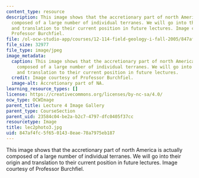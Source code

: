 ```yaml
---
content_type: resource
description: This image shows that the accretionary part of north America is actually
  composed of a large number of individual terranes. We will go into their origin
  and translation to their current position in future lectures. Image courtesy of
  Professor Burchfiel.
file: /ol-ocw-studio-app/courses/12-114-field-geology-i-fall-2005/847af4fc5f6501438eae78a7975eb187_lec2photo3.jpg
file_size: 32977
file_type: image/jpeg
image_metadata:
  caption: This image shows that the accretionary part of north America is actually
    composed of a large number of individual terranes. We will go into their origin
    and translation to their current position in future lectures.
  credit: Image courtesy of Professor Burchfiel.
  image-alt: Accretionary part of NA.
learning_resource_types: []
license: https://creativecommons.org/licenses/by-nc-sa/4.0/
ocw_type: OCWImage
parent_title: Lecture 4 Image Gallery
parent_type: CourseSection
parent_uid: 23584c04-be2a-b2c7-4797-dfc0405f37cc
resourcetype: Image
title: lec2photo3.jpg
uid: 847af4fc-5f65-0143-8eae-78a7975eb187
---
```

This image shows that the accretionary part of north America is actually composed of a large number of individual terranes. We will go into their origin and translation to their current position in future lectures. Image courtesy of Professor Burchfiel.
